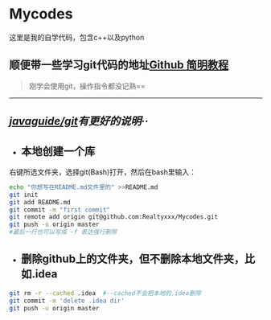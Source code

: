# Mycodes

这里是我的自学代码，包含c++以及python

## 顺便带一些学习git代码的地址[Github 简明教程](https://www.runoob.com/w3cnote/git-guide.html)

>刚学会使用git，操作指令都没记熟==
____

## *[javaguide/git](https://snailclimb.gitee.io/javaguide/#/docs/tools/Git?i=%e9%9b%86%e4%b8%ad%e5%8c%96%e7%9a%84%e7%89%88%e6%9c%ac%e6%8e%a7%e5%88%b6%e7%b3%bb%e7%bb%9f)有更好的说明··*

- ## 本地创建一个库

右键所选文件夹，选择git(Bash)打开，然后在bash里输入：

```bash
echo "你想写在README.md文件里的" >>README.md
git init
git add README.md
git commit -m "first commit"
git remote add origin git@github.com:Realtyxxx/Mycodes.git
git push -u origin master
#最后一行也可以写成 -f 表达强行删除
```

- ## 删除github上的文件夹，但不删除本地文件夹，比如.idea

```bash
git rm -r --cached .idea  #--cached不会把本地的.idea删除
git commit -m 'delete .idea dir'
git push -u origin master
```
